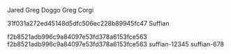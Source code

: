 Jared
Greg Doggo
Greg Corgi

31f031a272ed45148d5dfc506ec228b89945fc47
 Suffian

f2b8521adb996c9a84097e53fd378a6153fce563
f2b8521adb996c9a84097e53fd378a6153fce563
suffian-12345
suffian-678
